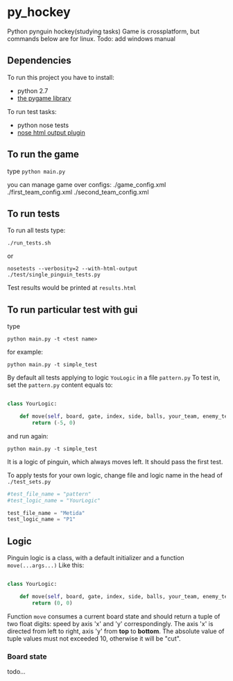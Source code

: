 # py_hockey
Python pynguin hockey(studying tasks)
Game is crossplatform, but commands below are for linux. 
Todo: add windows manual

## Dependencies
To run this project you have to install:
+ python 2.7
+ [the pygame library](http://www.pygame.org/download.shtml)

To run test tasks:
+ python nose tests
+ [nose html output plugin](https://github.com/nose-devs/nose/tree/master/examples/html_plugin)

## To run the game
type 
`python main.py`

you can manage game over configs:
./game_config.xml
./first_team_config.xml
./second_team_config.xml

## To run tests
To run all tests type:
```
./run_tests.sh
```
or
```
nosetests --verbosity=2 --with-html-output ./test/single_pinguin_tests.py
```

Test results would be printed at `results.html`

## To run particular test with gui
type
```
python main.py -t <test name>
```
for example:
```
python main.py -t simple_test
```

By default all tests applying to logic `YouLogic` in a file `pattern.py`
To test in, set the `pattern.py` content equals to:
```python

class YourLogic:

    def move(self, board, gate, index, side, balls, your_team, enemy_team):
        return (-5, 0)
```
and run again:
```
python main.py -t simple_test
```

It is a logic of pinguin, which always moves left. It should pass the first test. 

To apply tests for your own logic, change file and logic name in the head of `./test_sets.py`
```python
#test_file_name = "pattern"
#test_logic_name = "YourLogic"

test_file_name = "Metida"
test_logic_name = "P1"
```


## Logic
Pinguin logic is a class, with a default initializer and a function `move(...args...)`
Like this:
```python

class YourLogic:

    def move(self, board, gate, index, side, balls, your_team, enemy_team):
        return (0, 0)
```

Function `move` consumes a current board state and should return a tuple of two float digits: speed by axis 'x' and 'y' correspondingly. 
The axis 'x' is directed from left to right, axis 'y' from __top__ to __bottom__. 
The absolute value of tuple values must not exceeded 10, otherwise it will be "cut". 

### Board state
todo...


